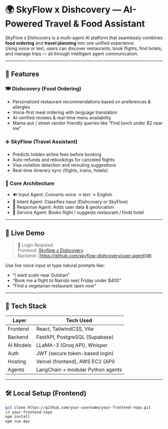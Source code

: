 # 🌍 SkyFlow x Dishcovery — AI-Powered Travel & Food Assistant

SkyFlow x Dishcovery is a multi-agent AI platform that seamlessly combines **food ordering** and **travel planning** into one unified experience.  
Using voice or text, users can discover restaurants, book flights, find hotels, and manage trips — all through intelligent agent communication.

---

## 🧠 Features

### 🍽️ Dishcovery (Food Ordering)
- Personalized restaurant recommendations based on preferences & allergies
- Voice-first meal ordering with language translation
- AI-verified reviews & real-time menu availability
- Mama-put / street vendor friendly queries like “Find lunch under $2 near me”

### ✈️ SkyFlow (Travel Assistant)
- Predicts hidden airline fees before booking
- Auto-refunds and rebookings for canceled flights
- Visa violation detection and rerouting suggestions
- Real-time itinerary sync (flights, trains, hotels)

### 🔄 Core Architecture
- 🔊 Input Agent: Converts voice → text → English
- 🧠 Intent Agent: Classifies input (Dishcovery or SkyFlow)
- 📍 Response Agent: Adds user data & geolocation
- 🧾 Service Agent: Books flight / suggests restaurant / finds hotel

---

## 🚀 Live Demo

> 🔐 Login Required  
Frontend: [Skyflow x Dishcovery](https://hackathon-frontend-seven-self.vercel.app/)  
Backend: [https://github.com/skyflow-dishcovery/user-agent](#)

Use live voice input or type natural prompts like:
- “I want sushi near Gulshan”
- “Book me a flight to Nairobi next Friday under \$400”
- “Find a vegetarian restaurant open now”

---

## 🧰 Tech Stack

| Layer       | Tech Used                         |
|-------------|-----------------------------------|
| Frontend    | React, TailwindCSS, Vite          |
| Backend     | FastAPI, PostgreSQL (Supabase)    |
| AI Models   | LLaMA-3 (Groq API), Whisper       |
| Auth        | JWT (secure token-based login)    |
| Hosting     | Vercel (frontend), AWS EC2 (API)  |
| Agents      | LangChain + modular Python agents |

---

## 🛠 Local Setup (Frontend)

```bash
git clone https://github.com/your-username/your-frontend-repo.git
cd your-frontend-repo
npm install
npm run dev
